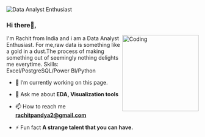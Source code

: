 ![Data Analyst Enthusiast](https://media3.giphy.com/media/JWuBH9rCO2uZuHBFpm/200.gif)
### Hi  there👋, 

<img align="right" alt="Coding" width="200" src="https://media3.giphy.com/media/JWuBH9rCO2uZuHBFpm/200.gif">

I'm Rachit  from India and i am a Data Analyst Enthusiast. For me,raw data  is something like a gold in a dust.The process of making something out of seemingly nothing delights me everytime.
Skills: Excel/PostgreSQL/Power BI/Python

- 🔭 I’m currently working on this page. 





- 💬 Ask me about **EDA, Visualization tools**

- 📫 How to reach me **rachitpandya2@gmail.com**

- ⚡ Fun fact **A strange talent that you can have.**

